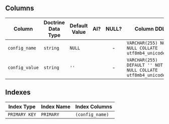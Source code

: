 ## Columns

| Column | Doctrine Data Type | Default Value | AI? | NULL? | Column DDL |
| ------ | ------------------ | ------------- | :-: | :---: | ---------- |
| `config_name` | `string` | `NULL` |  | - | `VARCHAR(255) NOT NULL COLLATE utf8mb4_unicode_ci` |
| `config_value` | `string` | `''` |  | - | `VARCHAR(255) DEFAULT '' NOT NULL COLLATE utf8mb4_unicode_ci` |

## Indexes

| Index Type | Index Name | Index Columns |
| ---------- | ---------- | ------------- |
| `PRIMARY KEY` | `PRIMARY` | `(config_name)` |
